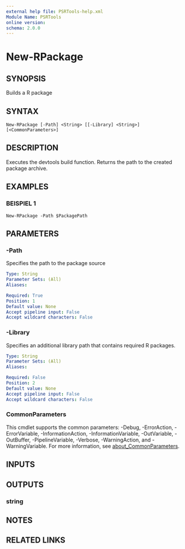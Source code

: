 ```yaml
---
external help file: PSRTools-help.xml
Module Name: PSRTools
online version:
schema: 2.0.0
---
```


# New-RPackage

## SYNOPSIS
Builds a R package

## SYNTAX

```
New-RPackage [-Path] <String> [[-Library] <String>] [<CommonParameters>]
```

## DESCRIPTION
Executes the devtools build function.
Returns the path to the created package archive.

## EXAMPLES

### BEISPIEL 1
```
New-RPackage -Path $PackagePath
```

## PARAMETERS

### -Path
Specifies the path to the package source

```yaml
Type: String
Parameter Sets: (All)
Aliases:

Required: True
Position: 1
Default value: None
Accept pipeline input: False
Accept wildcard characters: False
```

### -Library
Specifies an additional library path that contains required R packages.

```yaml
Type: String
Parameter Sets: (All)
Aliases:

Required: False
Position: 2
Default value: None
Accept pipeline input: False
Accept wildcard characters: False
```

### CommonParameters
This cmdlet supports the common parameters: -Debug, -ErrorAction, -ErrorVariable, -InformationAction, -InformationVariable, -OutVariable, -OutBuffer, -PipelineVariable, -Verbose, -WarningAction, and -WarningVariable. For more information, see [about_CommonParameters](http://go.microsoft.com/fwlink/?LinkID=113216).

## INPUTS

## OUTPUTS

### string
## NOTES

## RELATED LINKS
